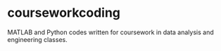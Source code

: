 # courseworkcoding
MATLAB and Python codes written for coursework in data analysis and engineering classes.
